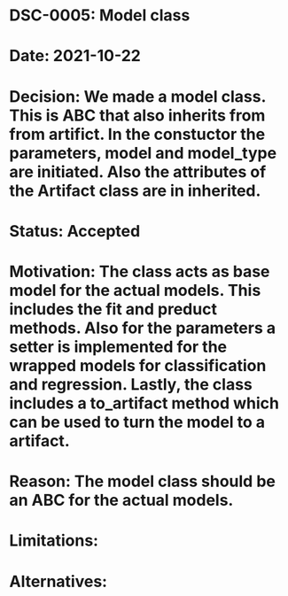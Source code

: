 # DSC-0005: Model class
# Date: 2021-10-22
# Decision: We made a model class. This is ABC that also inherits from from artifict. In the constuctor the parameters, model and model_type are initiated. Also the attributes of the Artifact class are in inherited.  
# Status: Accepted
# Motivation: The class acts as base model for the actual models. This includes the fit and preduct methods. Also for the parameters a setter is implemented for the wrapped models for classification and regression. Lastly, the class includes a to_artifact method which can be used to turn the model to a artifact. 
# Reason: The model class should be an ABC for the actual models. 
# Limitations:
# Alternatives: